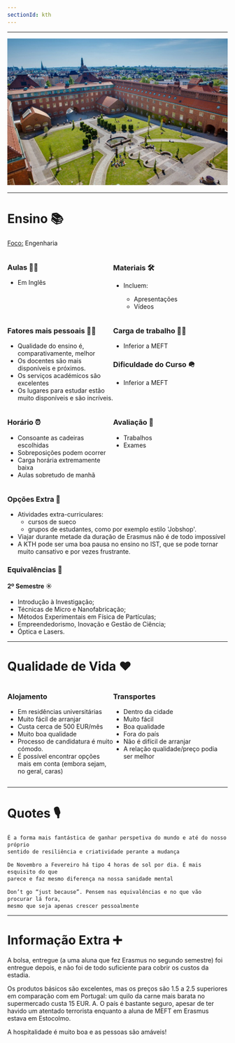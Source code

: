 ```yaml
---
sectionId: kth
---
```


---

<img src="images/kth.jpg" alt="KTH" class="rounded-image">

---

# Ensino 📚

<u>Foco:</u> Engenharia

<div style="display: flex;">
    <div style="flex-basis: 48%;">
        <h3>Aulas 👩‍🏫</h3>
        <ul>
            <li>Em Inglês</li>
        </ul>
    </div>
    <div style="flex-basis: 48%;">
        <h3>Materiais 🛠️</h3>
        <ul>
            <li>Incluem:</li>
            <ul>
                <li>Apresentações</li>
                <li>Vídeos</li>
            </ul>
        </ul>
    </div>
</div>

<div style="display: flex;">
    <div style="flex-basis: 48%;">
        <h3>Fatores mais pessoais 🙍‍♂️</h3>
        <ul>
            <li>Qualidade do ensino é, comparativamente, melhor</li>
            <li>Os docentes são mais disponíveis e próximos.</li>
            <li>Os serviços académicos são excelentes</li>
            <li>Os lugares para estudar estão muito disponíveis e são incríveis.</li>
        </ul>
    </div>
    <div style="flex-basis: 48%;">
        <h3>Carga de trabalho 😮‍💨</h3>
        <ul>
            <li>Inferior a MEFT</li>
        </ul>
        <h3>Dificuldade do Curso 🪖</h3>
        <ul>
            <li>Inferior a MEFT</li>
        </ul>
    </div>
</div>

<div style="display: flex;">
    <div style="flex-basis: 48%;">
        <h3>Horário ⏰</h3>
        <ul>
            <li>Consoante as cadeiras escolhidas</li>
            <li>Sobreposições podem ocorrer</li>
            <li>Carga horária extremamente baixa</li>
            <li>Aulas sobretudo de manhã</li>
        </ul>
    </div>
    <div style="flex-basis: 48%;">
        <h3>Avaliação 📝</h3>
        <ul>
            <li>Trabalhos</li>
            <li>Exames</li>
        </ul>
    </div>
</div>

### Opções Extra 🏅

-   Atividades extra-curriculares:
    -   cursos de sueco
    -   grupos de estudantes, como por exemplo estilo 'Jobshop'.
-   Viajar durante metade da duração de Erasmus não é de todo impossível
-   A KTH pode ser uma boa pausa no ensino no IST, que se pode tornar muito cansativo e por vezes frustrante.

### Equivalências 📜

#### 2º Semestre ☀️

-   Introdução à Investigação;
-   Técnicas de Micro e Nanofabricação;
-   Métodos Experimentais em Física de Partículas;
-   Empreendedorismo, Inovação e Gestão de Ciência;
-   Óptica e Lasers.

---

# Qualidade de Vida ❤️

<div style="display: flex;">
    <div style="flex-basis: 48%;">
        <h3>Alojamento</h3>
        <ul>
            <li>Em residências universitárias</li>
            <li>Muito fácil de arranjar</li>
            <li>Custa cerca de 500 EUR/mês</li>
            <li>Muito boa qualidade</li>
            <li>Processo de candidatura é muito cómodo.</li>
            <li>É possível encontrar opções mais em conta (embora sejam, no geral, caras)</li>
        </ul>
    </div>
    <div style="flex-basis: 48%;">
        <h3>Transportes</h3>
        <ul>
            <li>Dentro da cidade</li>
            <li>Muito fácil</li>
            <li>Boa qualidade</li>
            <li>Fora do país</li>
            <li>Não é difícil de arranjar</li>
            <li>A relação qualidade/preço podia ser melhor</li>
        </ul>
    </div>
</div>

---

# Quotes 🎙️

```
É a forma mais fantástica de ganhar perspetiva do mundo e até do nosso próprio
sentido de resiliência e criatividade perante a mudança
```

```
De Novembro a Fevereiro há tipo 4 horas de sol por dia. É mais esquisito do que
parece e faz mesmo diferença na nossa sanidade mental
```

```
Don’t go “just because”. Pensem nas equivalências e no que vão procurar lá fora,
mesmo que seja apenas crescer pessoalmente
```

---

# Informação Extra ➕

A bolsa, entregue (a uma aluna que fez Erasmus no segundo semestre) foi entregue depois, e não foi de todo suficiente para cobrir os custos da estadia.

Os produtos básicos são excelentes, mas os preços são 1.5 a 2.5 superiores em comparação com em Portugal: um quilo da carne mais barata no supermercado custa 15 EUR. A. O país é bastante seguro, apesar de ter havido um atentado terrorista enquanto a aluna de MEFT em Erasmus estava em Estocolmo.

A hospitalidade é muito boa e as pessoas são amáveis!
